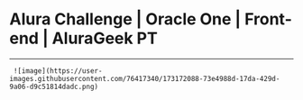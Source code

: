 # Alura Challenge | Oracle One | Front-end | AluraGeek PT
---
     ![image](https://user-images.githubusercontent.com/76417340/173172088-73e4988d-17da-429d-9a06-d9c51814dadc.png)
